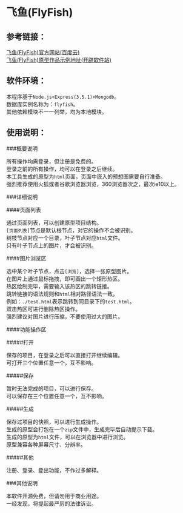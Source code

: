 飞鱼(FlyFish)
=======
  
参考链接：
-------------
  
[飞鱼(FlyFish)官方网站(百度云)](http://iflyfish.duapp.com/)  
[飞鱼(FlyFish)原型作品示例地址(开辟软件站)](http://www.kpdown.com/fastui/)  
  
软件环境：
-------------
  
本程序基于`Node.js+Express(3.5.1)+Mongodb`。  
数据库实例名称为：`flyfish`。  
其他依赖模块不一一列举，均为本地模块。  
  
使用说明：
-------------
  
###概要说明  
  
所有操作均需登录，但注册是免费的。  
登录之前的所有操作，均可以在登录之后继续。  
本工具生成的原型为`html`页面，页面中嵌入的预想图需要自行准备。  
强烈推荐使用火狐或者谷歌浏览器浏览，360浏览器次之，最次ie10以上。  
  
###详细说明  
  
####页面列表  
  
通过页面列表，可以创建原型项目结构。  
`[页面列表]`节点是默认根节点，对它的操作不会被识别。  
树枝节点对应一个目录，叶子节点对应`html`文件。  
只有叶子节点上的图片，才会被识别。  
  
####图片浏览区  
  
选中某个叶子节点，点击`[浏览]`，选择一张原型图片。  
在图片上通过鼠标拖拽，即可画出一个矩形热区。  
热区绘制完毕，需要输入该热区的跳转链接。  
跳转链接的语法规则和`html`相对路径语法一致。  
例如：`./test.html`表示跳转到同目录下的`test.html`。  
双击热区可进行删除热区操作。  
强烈建议对图片进行压缩，不要使用过大的图片。  
  
####功能操作区  
  
#####打开  
  
保存的项目，在登录之后可以直接打开继续编辑。  
可打开三个位置任意一个，互不影响。  
  
#####保存  
  
暂时无法完成的项目，可以进行保存。  
可以保存在三个位置任意一个，互不影响。  
  
#####生成  
  
保存过项目的快照，可以进行生成操作。  
生成的原型会打包在一个`zip`文件中，生成完毕后自动提示下载。  
生成的原型为`html`文件，可以在浏览器中进行浏览。  
原型兼容各种屏幕尺寸、分辨率。  
  
#####其他  
  
注册、登录、登出功能，不作过多解释。  
  
###其他说明  
  
本软件开源免费，但请勿用于商业用途。  
一经发现，将提起最严厉的法律诉讼。  
  